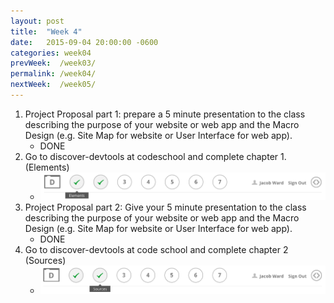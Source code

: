 ```yaml
---
layout: post
title:  "Week 4"
date:   2015-09-04 20:00:00 -0600
categories: week04
prevWeek:  /week03/
permalink: /week04/
nextWeek:  /week05/
---
```

1. Project Proposal part 1: prepare a 5 minute presentation to the class describing the purpose of your website or web app and the Macro Design (e.g. Site Map for website or User Interface for web app).
    - DONE
2. Go to discover-devtools at codeschool and complete chapter 1. (Elements)
    - ![04-02][04-02]
3. Project Proposal part 2: Give your 5 minute presentation to the class describing the purpose of your website or web app and the Macro Design (e.g. Site Map for website or User Interface for web app).
    - DONE
4. Go to discover-devtools at code school and complete chapter 2 (Sources)
    - ![04-04][04-04]

[04-02]: ../images/week04/ElementsCompleted.png "ElementsCompleted"
[04-04]: ../images/week04/SourcesCompleted.png "SourcesCompleted"
